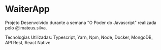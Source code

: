 # WaiterApp

Projeto Desenvolvido durante a semana "O Poder do Javascript" realizada pelo @imateus.silva.

Tecnologias Utilizadas: Typescript, Yarn, Npm, Node, Docker, MongoDB, API Rest, React Native
